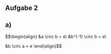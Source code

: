 ## Aufgabe 2

## a)
$$\begin{align}
&a \circ b = e\\
&b^{-1} \circ b = e\\

&b \circ a  = e
\end{align}$$